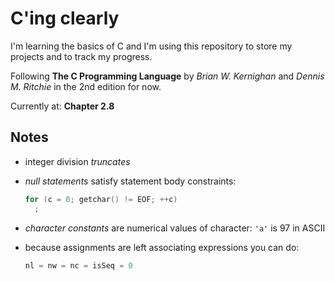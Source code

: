 # C'ing clearly

I'm learning the basics of C and I'm using this repository to store my projects
and to track my progress.

Following **The C Programming Language** by _Brian W. Kernighan_
and _Dennis M. Ritchie_ in the 2nd edition for now.

Currently at: **Chapter 2.8**

## Notes

- integer division _truncates_

- _null statements_ satisfy statement body constraints:

  ```c
  for (c = 0; getchar() != EOF; ++c)
    ;
  ```

- _character constants_ are numerical values of character: `'a'` is 97 in ASCII

- because assignments are left associating expressions you can do:

  ```c
  nl = nw = nc = isSeq = 0
  ```
